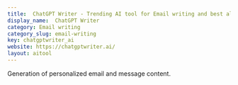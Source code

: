 ```yaml
---
title:  ChatGPT Writer - Trending AI tool for Email writing and best alternatives
display_name:  ChatGPT Writer
category: Email writing
category_slug: email-writing
key: chatgptwriter_ai
website: https://chatgptwriter.ai/
layout: aitool
---
```


Generation of personalized email and message content.
